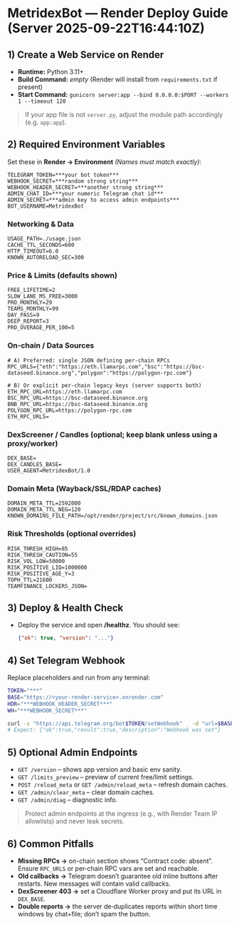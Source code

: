 # MetridexBot — Render Deploy Guide (Server 2025-09-22T16:44:10Z)

## 1) Create a Web Service on Render
- **Runtime:** Python 3.11+
- **Build Command:** *empty* (Render will install from `requirements.txt` if present)
- **Start Command:** `gunicorn server:app --bind 0.0.0.0:$PORT --workers 1 --timeout 120`

> If your app file is not `server.py`, adjust the module path accordingly (e.g. `app:app`).

## 2) Required Environment Variables
Set these in **Render → Environment** _(Names must match exactly)_:
```
TELEGRAM_TOKEN=***your bot token***
WEBHOOK_SECRET=***random strong string***
WEBHOOK_HEADER_SECRET=***another strong string***
ADMIN_CHAT_ID=***your numeric Telegram chat id***
ADMIN_SECRET=***admin key to access admin endpoints***
BOT_USERNAME=MetridexBot
```

### Networking & Data
```
USAGE_PATH=./usage.json
CACHE_TTL_SECONDS=600
HTTP_TIMEOUT=6.0
KNOWN_AUTORELOAD_SEC=300
```

### Price & Limits (defaults shown)
```
FREE_LIFETIME=2
SLOW_LANE_MS_FREE=3000
PRO_MONTHLY=29
TEAMS_MONTHLY=99
DAY_PASS=9
DEEP_REPORT=3
PRO_OVERAGE_PER_100=5
```

### On‑chain / Data Sources
```
# A) Preferred: single JSON defining per‑chain RPCs
RPC_URLS={"eth":"https://eth.llamarpc.com","bsc":"https://bsc-dataseed.binance.org","polygon":"https://polygon-rpc.com"}

# B) Or explicit per‑chain legacy keys (server supports both)
ETH_RPC_URL=https://eth.llamarpc.com
BSC_RPC_URL=https://bsc-dataseed.binance.org
BNB_RPC_URL=https://bsc-dataseed.binance.org
POLYGON_RPC_URL=https://polygon-rpc.com
ETH_RPC_URLS=
```

### DexScreener / Candles (optional; keep blank unless using a proxy/worker)
```
DEX_BASE=
DEX_CANDLES_BASE=
USER_AGENT=MetridexBot/1.0
```

### Domain Meta (Wayback/SSL/RDAP caches)
```
DOMAIN_META_TTL=2592000
DOMAIN_META_TTL_NEG=120
KNOWN_DOMAINS_FILE_PATH=/opt/render/project/src/known_domains.json
```

### Risk Thresholds (optional overrides)
```
RISK_THRESH_HIGH=85
RISK_THRESH_CAUTION=55
RISK_VOL_LOW=50000
RISK_POSITIVE_LIQ=1000000
RISK_POSITIVE_AGE_Y=3
TOPH_TTL=21600
TEAMFINANCE_LOCKERS_JSON=
```

## 3) Deploy & Health Check
- Deploy the service and open **/healthz**. You should see:
  ```json
  {"ok": true, "version": "..."}
  ```

## 4) Set Telegram Webhook
Replace placeholders and run from any terminal:
```bash
TOKEN="***"
BASE="https://<your-render-service>.onrender.com"
HDR="***WEBHOOK_HEADER_SECRET***"
WH="***WEBHOOK_SECRET***"

curl -s "https://api.telegram.org/bot$TOKEN/setWebhook"   -d "url=$BASE/webhook/$WH"   -d "allowed_updates[]=message"   -d "allowed_updates[]=callback_query"   -H "X-Webhook-Header-Secret: $HDR"
# Expect: {"ok":true,"result":true,"description":"Webhook was set"}
```

## 5) Optional Admin Endpoints
- `GET /version` – shows app version and basic env sanity.
- `GET /limits_preview` – preview of current free/limit settings.
- `POST /reload_meta` or `GET /admin/reload_meta` – refresh domain caches.
- `GET /admin/clear_meta` – clear domain caches.
- `GET /admin/diag` – diagnostic info.

> Protect admin endpoints at the ingress (e.g., with Render Team IP allowlists) and never leak secrets.

## 6) Common Pitfalls
- **Missing RPCs →** on-chain section shows “Contract code: absent”. Ensure `RPC_URLS` or per‑chain RPC vars are set and reachable.
- **Old callbacks →** Telegram doesn’t guarantee old inline buttons after restarts. New messages will contain valid callbacks.
- **DexScreener 403 →** set a Cloudflare Worker proxy and put its URL in `DEX_BASE`.
- **Double reports →** the server de‑duplicates reports within short time windows by chat+file; don’t spam the button.